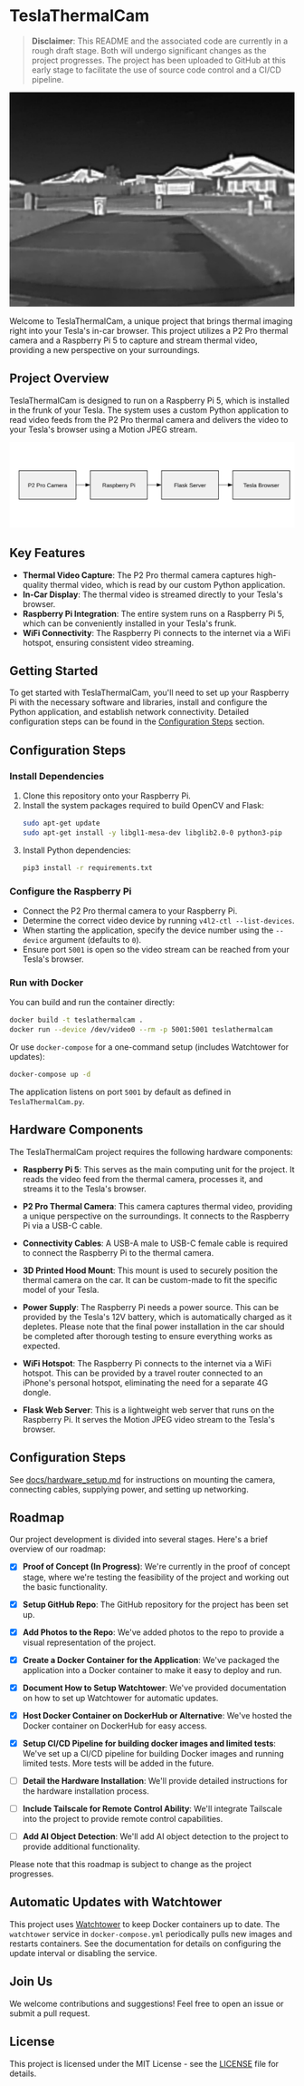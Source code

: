 # TeslaThermalCam

> **Disclaimer**: This README and the associated code are currently in a rough draft stage. Both will undergo significant changes as the project progresses. The project has been uploaded to GitHub at this early stage to facilitate the use of source code control and a CI/CD pipeline.

![Thermal Camera View](images/TeslaThermaCam_test.jpg)

Welcome to TeslaThermalCam, a unique project that brings thermal imaging right into your Tesla's in-car browser. This project utilizes a P2 Pro thermal camera and a Raspberry Pi 5 to capture and stream thermal video, providing a new perspective on your surroundings.

## Project Overview

TeslaThermalCam is designed to run on a Raspberry Pi 5, which is installed in the frunk of your Tesla. The system uses a custom Python application to read video feeds from the P2 Pro thermal camera and delivers the video to your Tesla's browser using a Motion JPEG stream.

![System Overview](images/system_overview.svg)

## Key Features

- **Thermal Video Capture**: The P2 Pro thermal camera captures high-quality thermal video, which is read by our custom Python application.
- **In-Car Display**: The thermal video is streamed directly to your Tesla's browser.
- **Raspberry Pi Integration**: The entire system runs on a Raspberry Pi 5, which can be conveniently installed in your Tesla's frunk.
- **WiFi Connectivity**: The Raspberry Pi connects to the internet via a WiFi hotspot, ensuring consistent video streaming.

## Getting Started

To get started with TeslaThermalCam, you'll need to set up your Raspberry Pi with the necessary software and libraries, install and configure the Python application, and establish network connectivity. Detailed configuration steps can be found in the [Configuration Steps](#configuration-steps) section.

## Configuration Steps

### Install Dependencies

1. Clone this repository onto your Raspberry Pi.
2. Install the system packages required to build OpenCV and Flask:
   ```bash
   sudo apt-get update
   sudo apt-get install -y libgl1-mesa-dev libglib2.0-0 python3-pip
   ```
3. Install Python dependencies:
   ```bash
   pip3 install -r requirements.txt
   ```

### Configure the Raspberry Pi

- Connect the P2 Pro thermal camera to your Raspberry Pi.
- Determine the correct video device by running `v4l2-ctl --list-devices`.
- When starting the application, specify the device number using the `--device` argument (defaults to `0`).
- Ensure port `5001` is open so the video stream can be reached from your Tesla's browser.

### Run with Docker

You can build and run the container directly:

```bash
docker build -t teslathermalcam .
docker run --device /dev/video0 --rm -p 5001:5001 teslathermalcam
```

Or use `docker-compose` for a one-command setup (includes Watchtower for updates):

```bash
docker-compose up -d
```

The application listens on port `5001` by default as defined in `TeslaThermalCam.py`.

## Hardware Components

The TeslaThermalCam project requires the following hardware components:

- **Raspberry Pi 5**: This serves as the main computing unit for the project. It reads the video feed from the thermal camera, processes it, and streams it to the Tesla's browser.

- **P2 Pro Thermal Camera**: This camera captures thermal video, providing a unique perspective on the surroundings. It connects to the Raspberry Pi via a USB-C cable.

- **Connectivity Cables**: A USB-A male to USB-C female cable is required to connect the Raspberry Pi to the thermal camera.

- **3D Printed Hood Mount**: This mount is used to securely position the thermal camera on the car. It can be custom-made to fit the specific model of your Tesla.

- **Power Supply**: The Raspberry Pi needs a power source. This can be provided by the Tesla's 12V battery, which is automatically charged as it depletes. Please note that the final power installation in the car should be completed after thorough testing to ensure everything works as expected.

- **WiFi Hotspot**: The Raspberry Pi connects to the internet via a WiFi hotspot. This can be provided by a travel router connected to an iPhone's personal hotspot, eliminating the need for a separate 4G dongle.

- **Flask Web Server**: This is a lightweight web server that runs on the Raspberry Pi. It serves the Motion JPEG video stream to the Tesla's browser.
## Configuration Steps

See [docs/hardware_setup.md](docs/hardware_setup.md) for instructions on mounting the camera, connecting cables, supplying power, and setting up networking.


## Roadmap

Our project development is divided into several stages. Here's a brief overview of our roadmap:

- [x] **Proof of Concept (In Progress)**: We're currently in the proof of concept stage, where we're testing the feasibility of the project and working out the basic functionality.

- [x] **Setup GitHub Repo**: The GitHub repository for the project has been set up.

- [x] **Add Photos to the Repo**: We've added photos to the repo to provide a visual representation of the project.

- [x] **Create a Docker Container for the Application**: We've packaged the application into a Docker container to make it easy to deploy and run.

- [x] **Document How to Setup Watchtower**: We've provided documentation on how to set up Watchtower for automatic updates.

- [x] **Host Docker Container on DockerHub or Alternative**: We've hosted the Docker container on DockerHub for easy access.

- [x] **Setup CI/CD Pipeline for building docker images and limited tests**: We've set up a CI/CD pipeline for building Docker images and running limited tests. More tests will be added in the future.

- [ ] **Detail the Hardware Installation**: We'll provide detailed instructions for the hardware installation process.

- [ ] **Include Tailscale for Remote Control Ability**: We'll integrate Tailscale into the project to provide remote control capabilities.

- [ ] **Add AI Object Detection**: We'll add AI object detection to the project to provide additional functionality.

Please note that this roadmap is subject to change as the project progresses.

## Automatic Updates with Watchtower

This project uses [Watchtower](docs/watchtower.md) to keep Docker containers up to date. The `watchtower` service in `docker-compose.yml` periodically pulls new images and restarts containers. See the documentation for details on configuring the update interval or disabling the service.


## Join Us

We welcome contributions and suggestions! Feel free to open an issue or submit a pull request.

## License

This project is licensed under the MIT License - see the [LICENSE](LICENSE) file for details.

